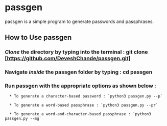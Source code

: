 # passgen
passgen is a simple program to generate passwords and passphrases.

## How to Use passgen

### *Clone* the directory by typing into the terminal : git clone [https://github.com/DeveshChande/passgen.git]


### Navigate *inside* the passgen folder by typing : cd passgen


### Run passgen with the appropriate options as shown below :

      * To generate a character-based password : `python3 passgen.py --p`

      * To generate a word-based passphrase : `python3 passgen.py --pr`

      * To generate a word-and-character-based passphrase : `python3 passgen.py --mg`
